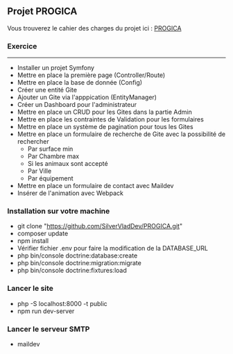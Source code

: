 ## Projet PROGICA

Vous trouverez le cahier des charges du projet ici :
[PROGICA](https://afpa-tethys.scenari.eu/RessourcesResw/MTQwMDg5NQ==_1611215438316/co/techSupport.xhtml)

### Exercice
---
- Installer un projet Symfony
- Mettre en place la première page (Controller/Route)
- Mettre en place la base de donnée (Config)
- Créer une entité Gite
- Ajouter un Gite via l'apppication (EntityManager)
- Créer un Dashboard pour l'administrateur
- Mettre en place un CRUD pour les Gites dans la partie Admin
- Mettre en place les contraintes de Validation pour les formulaires
- Mettre en place un système de pagination pour tous les Gites
- Mettre en place un formulaire de recherche de Gite avec la possibilité de rechercher
     - Par surface min
     - Par Chambre max
     - Si les animaux sont accepté 
     - Par Ville
     - Par équipement 
- Mettre en place un formulaire de contact avec Maildev
- Insérer de l'animation avec Webpack

### Installation sur votre machine
- git clone "https://github.com/SilverVladDev/PROGICA.git"
- composer update
- npm install
- Vérifier fichier .env pour faire la modification de la DATABASE_URL
- php bin/console doctrine:database:create
- php bin/console doctrine:migration:migrate
- php bin/console doctrine:fixtures:load

### Lancer le site
- php -S localhost:8000 -t public
- npm run dev-server

### Lancer le serveur SMTP
- maildev
